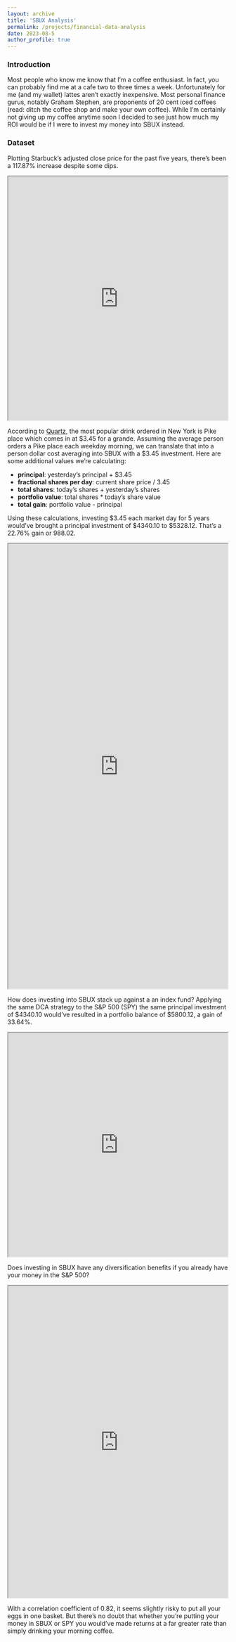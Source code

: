 ```yaml
---
layout: archive
title: 'SBUX Analysis'
permalink: /projects/financial-data-analysis
date: 2023-08-5
author_profile: true
---
```


### Introduction

Most people who know me know that I’m a coffee enthusiast. In fact, you can probably find me at a cafe two to three times a week. Unfortunately for me (and my wallet) lattes aren’t exactly inexpensive. Most personal finance gurus, notably Graham Stephen, are proponents of 20 cent iced coffees (read: ditch the coffee shop and make your own coffee). While I’m certainly not giving up my coffee anytime soon I decided to see just how much my ROI would be if I were to invest my money into SBUX instead. 

### Dataset

Plotting Starbuck’s adjusted close price for the past five years, there’s been a 117.87% increase despite some dips. 

<iframe title = "Embedded cell output" src = "https://embed.deepnote.com/9f7975cc-612b-4e50-88af-2babcbae5f16/709b9a9f37c84e5a81cbae41680a7c9f/c3748bbe75864995891999ec305b821a?height=554.8316345214844" height = "554.8316345214844" width = "500"></iframe>

According to [Quartz](https://qz.com/195631/what-people-order-at-starbucks-around-the-united-states), the most popular drink ordered in New York is Pike place which comes in at $3.45 for a grande. Assuming the average person orders a Pike place each weekday morning, we can translate that into a person dollar cost averaging into SBUX with a $3.45 investment. Here are some additional values we’re calculating: 

* **principal**: yesterday’s principal + $3.45
* **fractional shares per day**: current share price / 3.45
* **total shares**: today’s shares + yesterday’s shares
* **portfolio value**: total shares * today’s share value
* **total gain**: portfolio value - principal

Using these calculations, investing $3.45 each market day for 5 years would’ve brought a principal investment of $4340.10 to $5328.12. That’s a 22.76% gain or 988.02.

<iframe title = "Embedded cell output" src = "https://embed.deepnote.com/9f7975cc-612b-4e50-88af-2babcbae5f16/709b9a9f37c84e5a81cbae41680a7c9f/80217183033c4fb09d285505981d9b43?height=1013.4861450195312" height = "1013.4861450195312" width = "500"></iframe>

How does investing into SBUX stack up against a an index fund? Applying the same DCA strategy to the S&P 500 (SPY) the same principal investment of $4340.10 would’ve resulted in a portfolio balance of $5800.12, a gain of 33.64%. 

<iframe title = "Embedded cell output" src = "https://embed.deepnote.com/9d38d4f1-0114-43fe-97ea-cfb021651a21/d01c660a1c644e098474d1487a1923c1/22f9a86b3caa4a3da52bb489326f2172?height=509.5364685058594" height = "509.5364685058594" width = "500"></iframe>

Does investing in SBUX have any diversification benefits if you already have your money in the S&P 500? 

<iframe title = "Embedded cell output" src = "https://embed.deepnote.com/9d38d4f1-0114-43fe-97ea-cfb021651a21/d01c660a1c644e098474d1487a1923c1/ffd5f936e0054cb1b1c3b4b9e1210564?height=710.7691040039062" height = "710.7691040039062" width = "500"></iframe>

With a correlation coefficient of 0.82, it seems slightly risky to put all your eggs in one basket. But there’s no doubt that whether you’re putting your money in SBUX or SPY you would’ve made returns at a far greater rate than simply drinking your morning coffee. 
